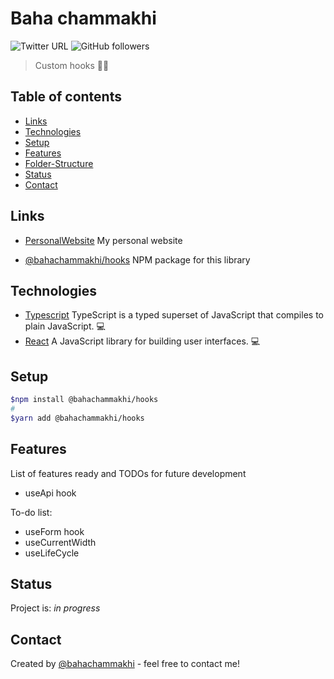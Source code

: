 # Baha chammakhi

![Twitter URL](https://img.shields.io/twitter/url?style=social&url=https%3A%2F%2Ftwitter.com%2Fbahachammakhi) ![GitHub followers](https://img.shields.io/github/followers/bahachammakhi?style=social)

> Custom hooks 🧑‍💻

## Table of contents

- [Links](#Links)
- [Technologies](#technologies)
- [Setup](#setup)
- [Features](#features)
- [Folder-Structure](#Folder-Structure)
- [Status](#status)
- [Contact](#contact)

## Links

- [PersonalWebsite](https://www.bahachammakhi.tn) My personal website

- [@bahachammakhi/hooks](https://www.npmjs.com/package/@bahachammakhi/hooks) NPM package for this library

## Technologies

- [Typescript](https://www.typescriptlang.org/) TypeScript is a typed superset of JavaScript that compiles to plain JavaScript. 💻
- [React](https://reactjs.org/) A JavaScript library for building user interfaces. 💻

## Setup

```bash
$npm install @bahachammakhi/hooks
#
$yarn add @bahachammakhi/hooks
```

## Features

List of features ready and TODOs for future development

- useApi hook

To-do list:

- useForm hook
- useCurrentWidth
- useLifeCycle

## Status

Project is: _in progress_

## Contact

Created by [@bahachammakhi](https://www.bahachammakhi.tn/) - feel free to contact me!
